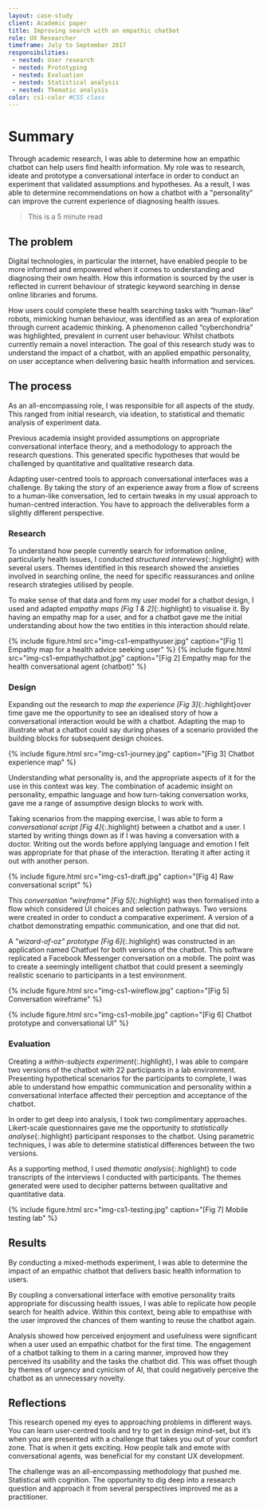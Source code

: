 ```yaml
---
layout: case-study
client: Academic paper
title: Improving search with an empathic chatbot
role: UX Researcher
timeframe: July to September 2017
responsibilities:
 - nested: User research
 - nested: Prototyping
 - nested: Evaluation
 - nested: Statistical analysis
 - nested: Thematic analysis
color: cs1-color #CSS class
---
```


# Summary

Through academic research, I was able to determine how an empathic chatbot can help users find health information. My role was to research, ideate and prototype a conversational interface in order to conduct an experiment that validated assumptions and hypotheses. As a result, I was able to determine recommendations on how a chatbot with a "personality" can improve the current experience of diagnosing health issues.

> This is a 5 minute read

## The problem

Digital technologies, in particular the internet, have enabled people to be more informed and empowered when it comes to understanding and diagnosing their own health. How this information is sourced by the user is reflected in current behaviour of strategic keyword searching in dense online libraries and forums.

How users could complete these health searching tasks with “human-like” robots, mimicking human behaviour, was identified as an area of exploration through current academic thinking. A phenomenon called “cyberchondria” was highlighted, prevalent in current user behaviour. Whilst chatbots currently remain a novel interaction. The goal of this research study was to understand the impact of a chatbot, with an applied empathic personality, on user acceptance when delivering basic health information and services.

## The process

As an all-encompassing role, I was responsible for all aspects of the study. This ranged from initial research, via ideation, to statistical and thematic analysis of experiment data.

Previous academia insight provided assumptions on appropriate conversational interface theory, and a methodology to approach the research questions. This generated specific hypotheses that would be challenged by quantitative and qualitative research data.

Adapting user-centred tools to approach conversational interfaces was a challenge. By taking the story of an experience away from a flow of screens to a human-like conversation, led to certain tweaks in my usual approach to human-centred interaction. You have to approach the deliverables form a slightly different perspective.

### Research

To understand how people currently search for information online, particularly health issues, I conducted *structured interviews*{:.highlight} with several users. Themes identified in this research showed the anxieties involved in searching online, the need for specific reassurances and online research strategies utilised by people.

To make sense of that data and form my user model for a chatbot design, I used and adapted *empathy maps [Fig 1 & 2]*{:.highlight} to visualise it. By having an empathy map for a user, and for a chatbot gave me the initial understanding about how the two entities in this interaction should relate.

{%
    include figure.html
    src="img-cs1-empathyuser.jpg"
    caption="[Fig 1] Empathy map for a health advice seeking user"
%}
{%
    include figure.html
    src="img-cs1-empathychatbot.jpg"
    caption="[Fig 2] Empathy map for the health conversational agent (chatbot)"
%}

### Design

Expanding out the research to *map the experience [Fig 3]*{:.highlight}over time gave me the opportunity to see an idealised story of how a conversational interaction would be with a chatbot. Adapting the map to illustrate what a chatbot could say during phases of a scenario provided the building blocks for subsequent design choices.

{%
    include figure.html
    src="img-cs1-journey.jpg"
    caption="[Fig 3] Chatbot experience map"
%}

Understanding what personality is, and the appropriate aspects of it for the use in this context was key. The combination of academic insight on personality, empathic language and how turn-taking conversation works, gave me a range of assumptive design blocks to work with.

Taking scenarios from the mapping exercise, I was able to form a *conversational script [Fig 4]*{:.highlight} between a chatbot and a user. I started by writing things down as if I was having a conversation with a doctor. Writing out the words before applying language and emotion I felt was appropriate for that phase of the interaction. Iterating it after acting it out with another person.

{%
    include figure.html
    src="img-cs1-draft.jpg"
    caption="[Fig 4] Raw conversational script"
%}

This *conversation "wireframe" [Fig 5]*{:.highlight} was then formalised into a flow which considered UI choices and selection pathways. Two versions were created in order to conduct a comparative experiment. A version of a chatbot demonstrating empathic communication, and one that did not.

A *"wizard-of-oz" prototype [Fig 6]*{:.highlight} was constructed in an application named Chatfuel for both versions of the chatbot. This software replicated a Facebook Messenger conversation on a mobile. The point was to create a seemingly intelligent chatbot that could present a seemingly realistic scenario to participants in a test environment.

{%
    include figure.html
    src="img-cs1-wireflow.jpg"
    caption="[Fig 5] Conversation wireframe"
%}

{%
    include figure.html
    src="img-cs1-mobile.jpg"
    caption="[Fig 6] Chatbot prototype and conversational UI"
%}

### Evaluation

Creating a *within-subjects experiment*{:.highlight}, I was able to compare two versions of the chatbot with 22 participants in a lab environment. Presenting hypothetical scenarios for the participants to complete, I was able to understand how empathic communication and personality within a conversational interface affected their perception and acceptance of the chatbot.

In order to get deep into analysis, I took two complimentary approaches. Likert-scale questionnaires gave me the opportunity to *statistically analyse*{:.highlight} participant responses to the chatbot. Using parametric techniques, I was able to determine statistical differences between the two versions.

As a supporting method, I used *thematic analysis*{:.highlight} to code transcripts of the interviews I conducted with participants. The themes generated were used to decipher patterns between qualitative and quantitative data.

{%
    include figure.html
    src="img-cs1-testing.jpg"
    caption="[Fig 7] Mobile testing lab"
%}

## Results

By conducting a mixed-methods experiment, I was able to determine the impact of an empathic chatbot that delivers basic health information to users.

By coupling a conversational interface with emotive personality traits appropriate for discussing health issues, I was able to replicate how people search for health advice. Within this context, being able to empathise with the user improved the chances of them wanting to reuse the chatbot again.

Analysis showed how perceived enjoyment and usefulness were significant when a user used an empathic chatbot for the first time. The engagement of a chatbot talking to them in a caring manner, improved how they perceived its usability and the tasks the chatbot did. This was offset though by themes of urgency and cynicism of AI, that could negatively perceive the chatbot as an unnecessary novelty.

## Reflections

This research opened my eyes to approaching problems in different ways. You can learn user-centred tools and try to get in design mind-set, but it’s when you are presented with a challenge that takes you out of your comfort zone. That is when it gets exciting. How people talk and emote with conversational agents, was beneficial for my constant UX development.

The challenge was an all-encompassing methodology that pushed me. Statistical with cognition. The opportunity to dig deep into a research question and approach it from several perspectives improved me as a practitioner.
